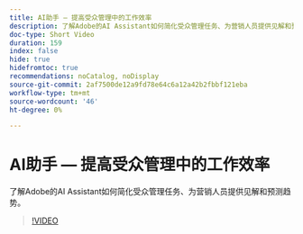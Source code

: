 ```yaml
---
title: AI助手 — 提高受众管理中的工作效率
description: 了解Adobe的AI Assistant如何简化受众管理任务、为营销人员提供见解和预测趋势。
doc-type: Short Video
duration: 159
index: false
hide: true
hidefromtoc: true
recommendations: noCatalog, noDisplay
source-git-commit: 2af7500de12a9fd78e64c6a12a42b2fbbf121eba
workflow-type: tm+mt
source-wordcount: '46'
ht-degree: 0%

---
```



# AI助手 — 提高受众管理中的工作效率

了解Adobe的AI Assistant如何简化受众管理任务、为营销人员提供见解和预测趋势。

<!-- 82_OS512_3442427_158_ai-assistant-boosting-productivity-in-audience-management -->
>[!VIDEO](https://video.tv.adobe.com/v/3458182/?learn=on&enablevpops=true)
